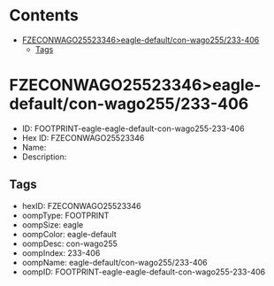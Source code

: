 



Contents
========

* [FZECONWAGO25523346>eagle-default/con-wago255/233-406](#fzeconwago25523346eagle-defaultcon-wago255233-406)
	* [Tags](#tags)

# FZECONWAGO25523346>eagle-default/con-wago255/233-406

- ID: FOOTPRINT-eagle-eagle-default-con-wago255-233-406
- Hex ID: FZECONWAGO25523346
- Name: 
- Description: 

## Tags

- hexID: FZECONWAGO25523346
- oompType: FOOTPRINT
- oompSize: eagle
- oompColor: eagle-default
- oompDesc: con-wago255
- oompIndex: 233-406
- oompName: eagle-default/con-wago255/233-406
- oompID: FOOTPRINT-eagle-eagle-default-con-wago255-233-406
